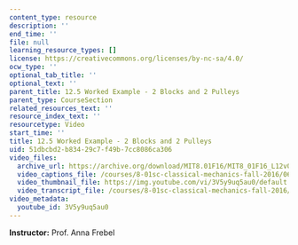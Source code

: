 ```yaml
---
content_type: resource
description: ''
end_time: ''
file: null
learning_resource_types: []
license: https://creativecommons.org/licenses/by-nc-sa/4.0/
ocw_type: ''
optional_tab_title: ''
optional_text: ''
parent_title: 12.5 Worked Example - 2 Blocks and 2 Pulleys
parent_type: CourseSection
related_resources_text: ''
resource_index_text: ''
resourcetype: Video
start_time: ''
title: 12.5 Worked Example - 2 Blocks and 2 Pulleys
uid: 51dbcbd2-b834-29c7-f49b-7cc8086ca306
video_files:
  archive_url: https://archive.org/download/MIT8.01F16/MIT8_01F16_L12v05_360p.mp4
  video_captions_file: /courses/8-01sc-classical-mechanics-fall-2016/06269dbf1cce5c97a07e55c0b37863f4_3V5y9uq5au0.vtt
  video_thumbnail_file: https://img.youtube.com/vi/3V5y9uq5au0/default.jpg
  video_transcript_file: /courses/8-01sc-classical-mechanics-fall-2016/42e7bfd333f22149712e0748c67e58ff_3V5y9uq5au0.pdf
video_metadata:
  youtube_id: 3V5y9uq5au0
---
```


**Instructor:** Prof. Anna Frebel

